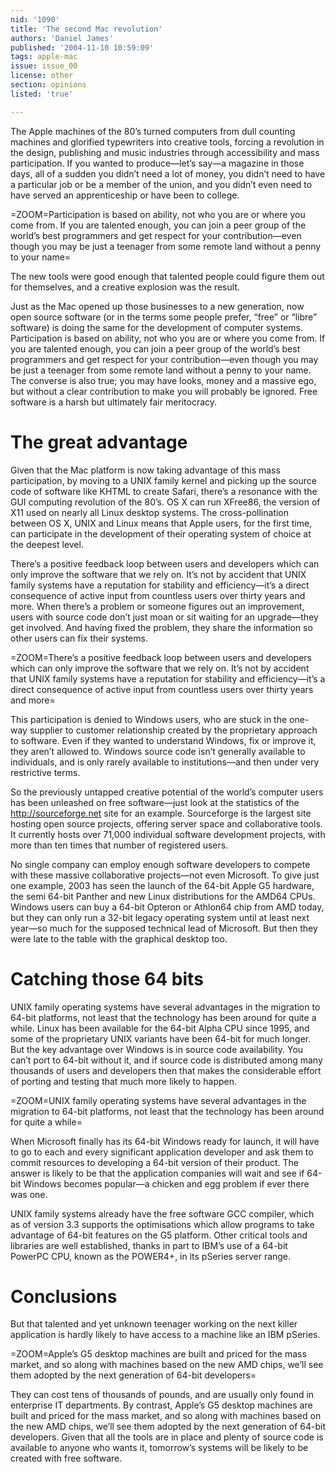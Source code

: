 ```yaml
---
nid: '1090'
title: 'The second Mac revolution'
authors: 'Daniel James'
published: '2004-11-10 10:59:09'
tags: apple-mac
issue: issue_00
license: other
section: opinions
listed: 'true'

---
```

The Apple machines of the 80’s turned computers from dull counting machines and glorified typewriters into creative tools, forcing a revolution in the design, publishing and music industries through accessibility and mass participation. If you wanted to produce—let’s say—a magazine in those days, all of a sudden you didn’t need a lot of money, you didn’t need to have a particular job or be a member of the union, and you didn’t even need to have served an apprenticeship or have been to college.


=ZOOM=Participation is based on ability, not who you are or where you come from. If you are talented enough, you can join a peer group of the world’s best programmers and get respect for your contribution—even though you may be just a teenager from some remote land without a penny to your name=

The new tools were good enough that talented people could figure them out for themselves, and a creative explosion was the result.

Just as the Mac opened up those businesses to a new generation, now open source software (or in the terms some people prefer, “free” or “libre” software) is doing the same for the development of computer systems. Participation is based on ability, not who you are or where you come from. If you are talented enough, you can join a peer group of the world’s best programmers and get respect for your contribution—even though you may be just a teenager from some remote land without a penny to your name. The converse is also true; you may have looks, money and a massive ego, but without a clear contribution to make you will probably be ignored. Free software is a harsh but ultimately fair meritocracy.


# The great advantage

Given that the Mac platform is now taking advantage of this mass participation, by moving to a UNIX family kernel and picking up the source code of software like KHTML to create Safari, there’s a resonance with the GUI computing revolution of the 80’s. OS X can run XFree86, the version of X11 used on nearly all Linux desktop systems. The cross-pollination between OS X, UNIX and Linux means that Apple users, for the first time, can participate in the development of their operating system of choice at the deepest level.

There’s a positive feedback loop between users and developers which can only improve the software that we rely on. It’s not by accident that UNIX family systems have a reputation for stability and efficiency—it’s a direct consequence of active input from countless users over thirty years and more. When there’s a problem or someone figures out an improvement, users with source code don’t just moan or sit waiting for an upgrade—they get involved. And having fixed the problem, they share the information so other users can fix their systems.


=ZOOM=There’s a positive feedback loop between users and developers which can only improve the software that we rely on. It’s not by accident that UNIX family systems have a reputation for stability and efficiency—it’s a direct consequence of active input from countless users over thirty years and more=

This participation is denied to Windows users, who are stuck in the one-way supplier to customer relationship created by the proprietary approach to software. Even if they wanted to understand Windows, fix or improve it, they aren’t allowed to. Windows source code isn’t generally available to individuals, and is only rarely available to institutions—and then under very restrictive terms.

So the previously untapped creative potential of the world’s computer users has been unleashed on free software—just look at the statistics of the http://sourceforge.net site for an example. Sourceforge is the largest site hosting open source projects, offering server space and collaborative tools. It currently hosts over 71,000 individual software development projects, with more than ten times that number of registered users.

No single company can employ enough software developers to compete with these massive collaborative projects—not even Microsoft. To give just one example, 2003 has seen the launch of the 64-bit Apple G5 hardware, the semi 64-bit Panther and new Linux distributions for the AMD64 CPUs. Windows users can buy a 64-bit Opteron or Athlon64 chip from AMD today, but they can only run a 32-bit legacy operating system until at least next year—so much for the supposed technical lead of Microsoft. But then they were late to the table with the graphical desktop too.


# Catching those 64 bits

UNIX family operating systems have several advantages in the migration to 64-bit platforms, not least that the technology has been around for quite a while. Linux has been available for the 64-bit Alpha CPU since 1995, and some of the proprietary UNIX variants have been 64-bit for much longer. But the key advantage over Windows is in source code availability. You can’t port to 64-bit without it, and if source code is distributed among many thousands of users and developers then that makes the considerable effort of porting and testing that much more likely to happen.


=ZOOM=UNIX family operating systems have several advantages in the migration to 64-bit platforms, not least that the technology has been around for quite a while=

When Microsoft finally has its 64-bit Windows ready for launch, it will have to go to each and every significant application developer and ask them to commit resources to developing a 64-bit version of their product. The answer is likely to be that the application companies will wait and see if 64-bit Windows becomes popular—a chicken and egg problem if ever there was one.

UNIX family systems already have the free software GCC compiler, which as of version 3.3 supports the optimisations which allow programs to take advantage of 64-bit features on the G5 platform. Other critical tools and libraries are well established, thanks in part to IBM’s use of a 64-bit PowerPC CPU, known as the POWER4+, in its pSeries server range.


# Conclusions

But that talented and yet unknown teenager working on the next killer application is hardly likely to have access to a machine like an IBM pSeries.


=ZOOM=Apple’s G5 desktop machines are built and priced for the mass market, and so along with machines based on the new AMD chips, we’ll see them adopted by the next generation of 64-bit developers=

They can cost tens of thousands of pounds, and are usually only found in enterprise IT departments. By contrast, Apple’s G5 desktop machines are built and priced for the mass market, and so along with machines based on the new AMD chips, we’ll see them adopted by the next generation of 64-bit developers. Given that all the tools are in place and plenty of source code is available to anyone who wants it, tomorrow’s systems will be likely to be created with free software.

